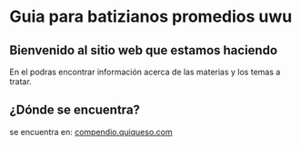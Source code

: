# Guia para batizianos promedios uwu

## Bienvenido al sitio web que estamos haciendo

En el podras encontrar información acerca de las materias y los temas a tratar.

## ¿Dónde se encuentra?

se encuentra en: [compendio.quiqueso.com](https://compendio.quiqueso.com)
